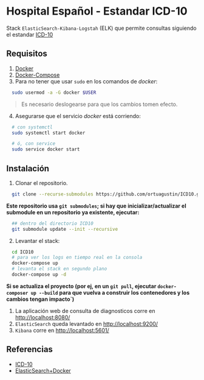 # Hospital Español - Estandar ICD-10

Stack `ElasticSearch-Kibana-Logstah` (ELK) que permite consultas siguiendo el estandar [ICD-10](https://en.wikipedia.org/wiki/ICD-10)

## Requisitos

1. [Docker](https://www.docker.com/)
2. [Docker-Compose](https://docs.docker.com/compose/)
3. Para no tener que usar `sudo` en los comandos de *docker*:

```bash
  sudo usermod -a -G docker $USER
```

> Es necesario deslogearse para que los cambios tomen efecto.

4. Asegurarse que el servicio *docker* está corriendo:

```bash
  # con systemctl
  sudo systemctl start docker

  # ó, con service
  sudo service docker start
```

## Instalación

1. Clonar el repositorio.

```bash
  git clone --recurse-submodules https://github.com/ortuagustin/ICD10.git
```

**Este repositorio usa `git submodules`; si hay que inicializar/actualizar el submodule en un repositorio ya existente, ejecutar:**

```bash
  ## dentro del directorio ICD10
  git submodule update --init --recursive
```

2. Levantar el stack:

```bash
  cd ICD10
  # para ver los logs en tiempo real en la consola
  docker-compose up
  # levanta el stack en segundo plano
  docker-compose up -d
```
**Si se actualiza el proyecto (por ej, en un `git pull`, ejecutar `docker-composer up --build` para que vuelva a construir los contenedores y los cambios tengan impacto`)**

1. La aplicación web de consulta de diagnosticos corre en [http://localhost:8080/](http://localhost:8080/)
2. `ElasticSearch` queda levantado en [http://localhost:9200/](http://localhost:9200/)
3. `Kibana` corre en [http://localhost:5601/](http://localhost:5601/)

## Referencias

* [ICD-10](https://en.wikipedia.org/wiki/ICD-10)
* [ElasticSearch+Docker](https://www.elastic.co/guide/en/elasticsearch/reference/current/docker.html)
